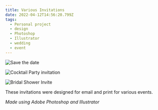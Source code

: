 ```yaml
---
title: Various Invitations
date: 2022-04-12T14:56:20.799Z
tags:
  - Personal project
  - design
  - Photoshop
  - Illustrator
  - wedding
  - event
---
```

![Save the date](/assets/ryan-and-emily-sod3.png "Ryan and Emily save the date")

![Cocktail Party invitation](/assets/party-invite-01.png "Cocktail Party invitation")

![Bridal Shower Invite](/assets/artboard-1-4x.png "Colleen's Bridal Shower invite")

These invitations were designed for email and print for various events.

*Made using Adobe Photoshop and Illustrator*